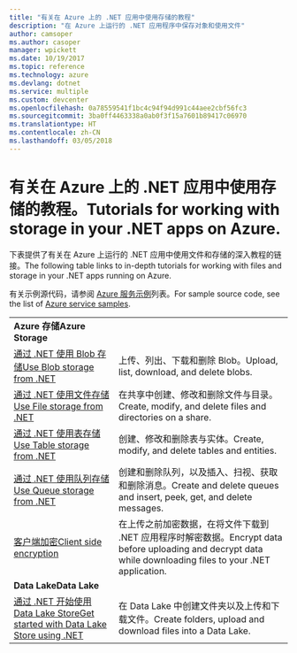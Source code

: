 ```yaml
---
title: "有关在 Azure 上的 .NET 应用中使用存储的教程"
description: "在 Azure 上运行的 .NET 应用程序中保存对象和使用文件"
author: camsoper
ms.author: casoper
manager: wpickett
ms.date: 10/19/2017
ms.topic: reference
ms.technology: azure
ms.devlang: dotnet
ms.service: multiple
ms.custom: devcenter
ms.openlocfilehash: 0a78559541f1bc4c94f94d991c44aee2cbf56fc3
ms.sourcegitcommit: 3ba0ff4463338a0ab0f3f15a7601b89417c06970
ms.translationtype: HT
ms.contentlocale: zh-CN
ms.lasthandoff: 03/05/2018
---
```

# <a name="tutorials-for-working-with-storage-in-your-net-apps-on-azure"></a><span data-ttu-id="77eb1-103">有关在 Azure 上的 .NET 应用中使用存储的教程。</span><span class="sxs-lookup"><span data-stu-id="77eb1-103">Tutorials for working with storage in your .NET apps on Azure.</span></span>

<span data-ttu-id="77eb1-104">下表提供了有关在 Azure 上运行的 .NET 应用中使用文件和存储的深入教程的链接。</span><span class="sxs-lookup"><span data-stu-id="77eb1-104">The following table links to in-depth tutorials for working with files and storage in your .NET apps running on Azure.</span></span>

<span data-ttu-id="77eb1-105">有关示例源代码，请参阅 [Azure 服务示例](https://azure.microsoft.com/resources/samples/?platform=dotnet)列表。</span><span class="sxs-lookup"><span data-stu-id="77eb1-105">For sample source code, see the list of [Azure service samples](https://azure.microsoft.com/resources/samples/?platform=dotnet).</span></span>

| | |
|---|---|
| <span data-ttu-id="77eb1-106">**Azure 存储**</span><span class="sxs-lookup"><span data-stu-id="77eb1-106">**Azure Storage**</span></span> ||
| <span data-ttu-id="77eb1-107">[通过 .NET 使用 Blob 存储][1]</span><span class="sxs-lookup"><span data-stu-id="77eb1-107">[Use Blob storage from .NET][1]</span></span> | <span data-ttu-id="77eb1-108">上传、列出、下载和删除 Blob。</span><span class="sxs-lookup"><span data-stu-id="77eb1-108">Upload, list, download, and delete blobs.</span></span> |
| <span data-ttu-id="77eb1-109">[通过 .NET 使用文件存储][4]</span><span class="sxs-lookup"><span data-stu-id="77eb1-109">[Use File storage from .NET][4]</span></span> | <span data-ttu-id="77eb1-110">在共享中创建、修改和删除文件与目录。</span><span class="sxs-lookup"><span data-stu-id="77eb1-110">Create, modify, and delete files and directories on a share.</span></span> | 
| <span data-ttu-id="77eb1-111">[通过 .NET 使用表存储][3]</span><span class="sxs-lookup"><span data-stu-id="77eb1-111">[Use Table storage from .NET][3]</span></span> | <span data-ttu-id="77eb1-112">创建、修改和删除表与实体。</span><span class="sxs-lookup"><span data-stu-id="77eb1-112">Create, modify, and delete tables and entities.</span></span> |
| <span data-ttu-id="77eb1-113">[通过 .NET 使用队列存储][2]</span><span class="sxs-lookup"><span data-stu-id="77eb1-113">[Use Queue storage from .NET][2]</span></span> | <span data-ttu-id="77eb1-114">创建和删除队列，以及插入、扫视、获取和删除消息。</span><span class="sxs-lookup"><span data-stu-id="77eb1-114">Create and delete queues and insert, peek, get, and delete messages.</span></span> |
| <span data-ttu-id="77eb1-115">[客户端加密][5]</span><span class="sxs-lookup"><span data-stu-id="77eb1-115">[Client side encryption][5]</span></span> | <span data-ttu-id="77eb1-116">在上传之前加密数据，在将文件下载到 .NET 应用程序时解密数据。</span><span class="sxs-lookup"><span data-stu-id="77eb1-116">Encrypt data before uploading and decrypt data while downloading files to your .NET application.</span></span> 
|<span data-ttu-id="77eb1-117">**Data Lake**</span><span class="sxs-lookup"><span data-stu-id="77eb1-117">**Data Lake**</span></span>||
| <span data-ttu-id="77eb1-118">[通过 .NET 开始使用 Data Lake Store][6]</span><span class="sxs-lookup"><span data-stu-id="77eb1-118">[Get started with Data Lake Store using .NET][6]</span></span> | <span data-ttu-id="77eb1-119">在 Data Lake 中创建文件夹以及上传和下载文件。</span><span class="sxs-lookup"><span data-stu-id="77eb1-119">Create folders, upload and download files into a Data Lake.</span></span> | 

[1]: /azure/storage/storage-dotnet-how-to-use-blobs
[2]: /azure/storage/storage-dotnet-how-to-use-queues
[3]: /azure/storage/storage-dotnet-how-to-use-tables
[4]: /azure/storage/storage-dotnet-how-to-use-files
[5]: /azure/storage/storage-client-side-encryption
[6]: /azure/data-lake-store/data-lake-store-get-started-net-sdk